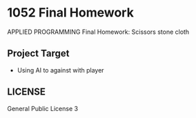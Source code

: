 # 1052 Final Homework

APPLIED PROGRAMMING Final Homework: Scissors stone cloth

## Project Target

* Using AI to against with player

## LICENSE

General Public License 3
